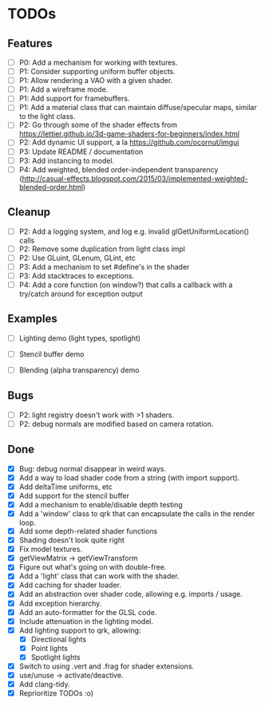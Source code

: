 # TODOs

## Features
- [ ] P0: Add a mechanism for working with textures.
- [ ] P1: Consider supporting uniform buffer objects.
- [ ] P1: Allow rendering a VAO with a given shader.
- [ ] P1: Add a wireframe mode.
- [ ] P1: Add support for framebuffers.
- [ ] P1: Add a material class that can maintain diffuse/specular maps, similar to the light class.
- [ ] P2: Go through some of the shader effects from https://lettier.github.io/3d-game-shaders-for-beginners/index.html
- [ ] P2: Add dynamic UI support, a la https://github.com/ocornut/imgui
- [ ] P3: Update README / documentation
- [ ] P3: Add instancing to model.
- [ ] P4: Add weighted, blended order-independent transparency (http://casual-effects.blogspot.com/2015/03/implemented-weighted-blended-order.html)

## Cleanup
- [ ] P2: Add a logging system, and log e.g. invalid glGetUniformLocation() calls
- [ ] P2: Remove some duplication from light class impl
- [ ] P2: Use GLuint, GLenum, GLint, etc
- [ ] P3: Add a mechanism to set #define's in the shader
- [ ] P3: Add stacktraces to exceptions.
- [ ] P4: Add a core function (on window?) that calls a callback with a try/catch around for exception output

## Examples
- [ ] Lighting demo (light types, spotlight)
- [ ] Stencil buffer demo
- [ ] Blending (alpha transparency) demo


## Bugs
- [ ] P2: light registry doesn't work with >1 shaders.
- [ ] P2: debug normals are modified based on camera rotation.

## Done
- [x] Bug: debug normal disappear in weird ways.
- [x] Add a way to load shader code from a string (with import support).
- [x] Add deltaTime uniforms, etc
- [x] Add support for the stencil buffer
- [x] Add a mechanism to enable/disable depth testing
- [x] Add a 'window' class to qrk that can encapsulate the calls in the render loop.
- [x] Add some depth-related shader functions
- [x] Shading doesn't look quite right
- [x] Fix model textures.
- [x] getViewMatrix -> getViewTransform
- [x] Figure out what's going on with double-free.
- [x] Add a 'light' class that can work with the shader.
- [x] Add caching for shader loader.
- [x] Add an abstraction over shader code, allowing e.g. imports / usage.
- [x] Add exception hierarchy.
- [x] Add an auto-formatter for the GLSL code.
- [x] Include attenuation in the lighting model.
- [x] Add lighting support to qrk, allowing:
  - [x] Directional lights
  - [x] Point lights
  - [x] Spotlight lights
- [x] Switch to using .vert and .frag for shader extensions.
- [x] use/unuse -> activate/deactive.
- [x] Add clang-tidy.
- [x] Reprioritize TODOs :o)

